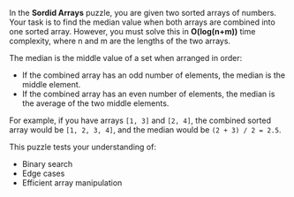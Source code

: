 In the **Sordid Arrays** puzzle, you are given two sorted arrays of numbers. Your task is to find the median value when both arrays are combined into one sorted array. However, you must solve this in **O(log(n+m))** time complexity, where n and m are the lengths of the two arrays.

The median is the middle value of a set when arranged in order:
- If the combined array has an odd number of elements, the median is the middle element.
- If the combined array has an even number of elements, the median is the average of the two middle elements.

For example, if you have arrays `[1, 3]` and `[2, 4]`, the combined sorted array would be `[1, 2, 3, 4]`, and the median would be `(2 + 3) / 2 = 2.5`.

This puzzle tests your understanding of:
- Binary search
- Edge cases
- Efficient array manipulation
